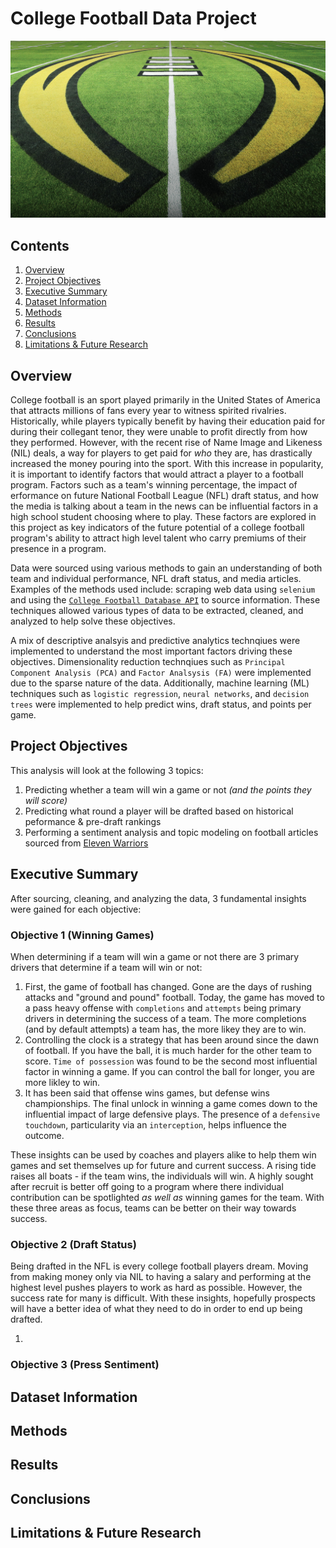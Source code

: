 # **College Football Data Project**

![college football field logo](assets/cfp_field.jpeg)

## **Contents**

1. [Overview](#overview)
2. [Project Objectives](#project-objectives)
3. [Executive Summary](#executive-summary)
4. [Dataset Information](#dataset-information)
5. [Methods](#methods)
6. [Results](#results)
7. [Conclusions](#conclusions)
8. [Limitations & Future Research](#limitations--future-research)

## **Overview**

College football is an sport played primarily in the United States of America that attracts millions of fans every year to witness spirited rivalries. Historically, while players typically benefit by having their education paid for during their collegant tenor, they were unable to profit directly from how they performed. However, with the recent rise of Name Image and Likeness (NIL) deals, a way for players to get paid for *who* they are, has drastically increased the money pouring into the sport. With this increase in popularity, it is important to identify factors that would attract a player to a football program. Factors such as a team's winning percentage, the impact of erformance on future National Football League (NFL) draft status, and how the media is talking about a team in the news can be influential factors in a high school student choosing where to play. These factors are explored in this project as key indicators of the future potential of a college football program's ability to attract high level talent who carry premiums of their presence in a program.

Data were sourced using various methods to gain an understanding of both team and individual performance, NFL draft status, and media articles. Examples of the methods used include: scraping web data using `selenium` and using the [`College Football Database API`](https://collegefootballdata.com/) to source information. These techniques allowed various types of data to be extracted, cleaned, and analyzed to help solve these objectives. 

A mix of descriptive analsyis and predictive analytics technqiues were implemented to understand the most important factors driving these objectives. Dimensionality reduction technqiues such as `Principal Component Analysis (PCA)` and `Factor Analsysis (FA)` were implemented due to the sparse nature of the data. Additionally, machine learning (ML) techniques such as `logistic regression`, `neural networks`, and `decision trees` were implemented to help predict wins, draft status, and points per game.

## **Project Objectives**

This analysis will look at the following 3 topics:

1. Predicting whether a team will win a game or not *(and the points they will score)*
2. Predicting what round a player will be drafted based on historical peformance & pre-draft rankings
2. Performing a sentiment analysis and topic modeling on football articles sourced from [Eleven Warriors](https://www.elevenwarriors.com/)

## **Executive Summary**

After sourcing, cleaning, and analyzing the data, 3 fundamental insights were gained for each objective:

### **Objective 1 (Winning Games)**
When determining if a team will win a game or not there are 3 primary drivers that determine if a team will win or not: 
1. First, the game of football has changed. Gone are the days of rushing attacks and "ground and pound" football. Today, the game has moved to a pass heavy offense with `completions` and `attempts` being primary drivers in determining the success of a team. The more completions (and by default attempts) a team has, the more likey they are to win. 
2. Controlling the clock is a strategy that has been around since the dawn of football. If you have the ball, it is much harder for the other team to score. `Time of possession` was found to be the second most influential factor in winning a game. If you can control the ball for longer, you are more likley to win.
3. It has been said that offense wins games, but defense wins championships. The final unlock in winning a game comes down to the influential impact of large defensive plays. The presence of a `defensive touchdown`, particularity via an `interception`, helps influence the outcome. 

These insights can be used by coaches and players alike to help them win games and set themselves up for future and current success. A rising tide raises all boats - if the team wins, the individuals will win. A highly sought after recruit is better off going to a program where there individual contribution can be spotlighted *as well as* winning games for the team. With these three areas as focus, teams can be better on their way towards success. 

### **Objective 2 (Draft Status)**
Being drafted in the NFL is every college football players dream. Moving from making money only via NIL to having a salary and performing at the highest level pushes players to work as hard as possible. However, the success rate for many is difficult. With these insights, hopefully prospects will have a better idea of what they need to do in order to end up being drafted. 

1. 



### **Objective 3 (Press Sentiment)**



## **Dataset Information**



## **Methods**



## **Results**



## **Conclusions**



## **Limitations & Future Research**
